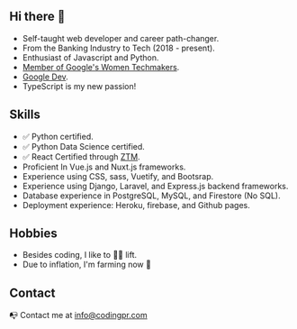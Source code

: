 ## Hi there 👋

- Self-taught web developer and career path-changer.
- From the Banking Industry to Tech (2018 - present). 
- Enthusiast of Javascript and Python. 
- [Member of Google's Women Techmakers](https://developers.google.com/profile/badges/community/wtm/member).
- [Google Dev](https://developers.google.com/profile/u/denisse-ab).
- TypeScript is my new passion!

## Skills
- :white_check_mark: Python certified.
- :white_check_mark: Python Data Science certified.
- :white_check_mark: React Certified through
 [ZTM](https://github.com/zero-to-mastery).
- Proficient In Vue.js and Nuxt.js frameworks.
- Experience using CSS, sass, Vuetify, and Bootsrap.
- Experience using Django, Laravel, and Express.js backend frameworks.
- Database experience in PostgreSQL, MySQL, and Firestore (No SQL).
- Deployment experience: Heroku, firebase, and Github pages.

## Hobbies
- Besides coding, I like to :weight_lifting_woman: lift.
- Due to inflation, I'm farming now :seedling:

## Contact
:mailbox_with_no_mail: Contact me at info@codingpr.com
